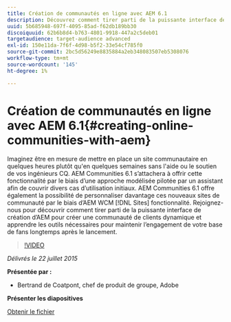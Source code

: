 ```yaml
---
title: Création de communautés en ligne avec AEM 6.1
description: Découvrez comment tirer parti de la puissante interface de création d’AEM pour créer une communauté de clients dynamique et apprendre les outils nécessaires pour maintenir l’engagement de votre base de fans longtemps après le lancement.
uuid: 5b685948-697f-4095-85ad-f62db189bb30
discoiquuid: 62b6b8d4-b763-4801-9918-447a2c5deb01
targetaudience: target-audience advanced
exl-id: 150e11da-7f6f-4d98-b5f2-33e54cf785f0
source-git-commit: 2bc5d56249e8835884a2eb348083507eb5308076
workflow-type: tm+mt
source-wordcount: '145'
ht-degree: 1%

---
```


# Création de communautés en ligne avec AEM 6.1{#creating-online-communities-with-aem}

Imaginez être en mesure de mettre en place un site communautaire en quelques heures plutôt qu&#39;en quelques semaines sans l&#39;aide ou le soutien de vos ingénieurs CQ. AEM Communities 6.1 s’attachera à offrir cette fonctionnalité par le biais d’une approche modélisée pilotée par un assistant afin de couvrir divers cas d’utilisation initiaux. AEM Communities 6.1 offre également la possibilité de personnaliser davantage ces nouveaux sites de communauté par le biais d’AEM WCM [!DNL Sites] fonctionnalité. Rejoignez-nous pour découvrir comment tirer parti de la puissante interface de création d’AEM pour créer une communauté de clients dynamique et apprendre les outils nécessaires pour maintenir l’engagement de votre base de fans longtemps après le lancement.

>[!VIDEO](https://video.tv.adobe.com/v/19381/?quality=9)

*Délivrés le 22 juillet 2015*

**Présentée par :**

* Bertrand de Coatpont, chef de produit de groupe, Adobe

**Présenter les diapositives**

[Obtenir le fichier](assets/aem-6-1-communities-gems.pdf)
<!--
[Get back to the Overview](https://helpx.adobe.com/experience-manager/kt/eseminars/gems/aem-index.html)
-->
